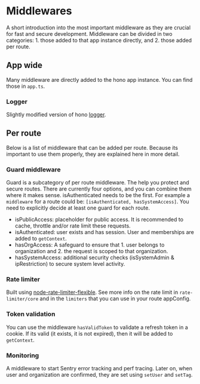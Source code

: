 # Middlewares

A short introduction into the most important middleware as they are crucial for fast and secure development. Middleware can be divided in two categories: 1. those added to that app instance directly, and 2. those added per route.

## App wide

Many middleware are directly added to the hono app instance. You can find those in `app.ts`.

### Logger

Slightly modified version of hono [logger](https://hono.dev/docs/middleware/builtin/logger).

## Per route

Below is a list of middleware that can be added per route. Because its important to use them properly, they are explained here in more detail.

### Guard middleware

Guard is a subcategory of per route middleware. The help you protect and secure routes. There are currently four options, and you can combine them where it makes sense. isAuthenticated needs to be the first. For example a `middleware` for a route could be: `[isAuthenticated, hasSystemAccess]`. You need to explicitly decide at least one guard for each route.

- isPublicAccess: placeholder for public access. It is recommended to cache, throttle and/or rate limit these requests.
- isAuthenticated: user exists and has session. User and memberships are added to `getContext`.
- hasOrgAccess: A safeguard to ensure that 1. user belongs to organization and 2. the request is scoped to that organization.
- hasSystemAccess: additional security checks (isSystemAdmin & ipRestriction) to secure system level activity.

### Rate limiter

Built using [node-rate-limiter-flexible](https://github.com/animir/node-rate-limiter-flexible#readme). See more info on the rate limit in `rate-limiter/core` and in the `limiters` that you can use in your route appConfig.

### Token validation

You can use the middleware `hasValidToken` to validate a refresh token in a cookie. If its valid (it exists, it is not expired), then it will be added to `getContext`.

### Monitoring

A middleware to start Sentry error tracking and perf tracing. Later on, when user and organization are confirmed, they are set using `setUser` and `setTag`.
